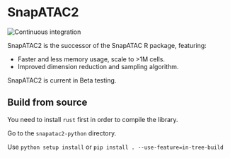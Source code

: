 SnapATAC2
=========

![Continuous integration](https://github.com/kaizhang/SnapATAC2/workflows/Continuous%20integration/badge.svg)

SnapATAC2 is the successor of the SnapATAC R package, featuring:

- Faster and less memory usage, scale to >1M cells.
- Improved dimension reduction and sampling algorithm.

SnapATAC2 is current in Beta testing.

## Build from source

You need to install `rust` first in order to compile the library.

Go to the `snapatac2-python` directory.

Use `python setup install` or `pip install . --use-feature=in-tree-build`
